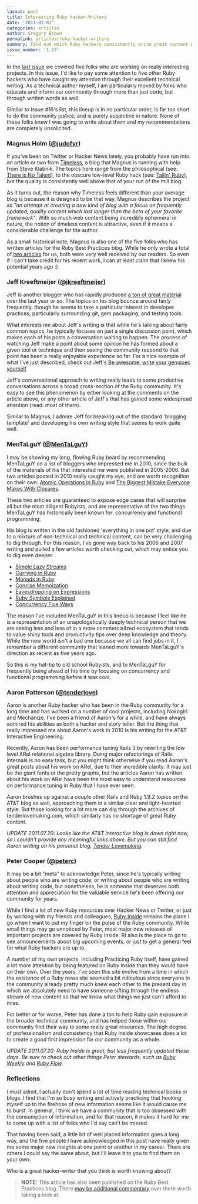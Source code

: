 ```yaml
---
layout: post
title: Interesting Ruby Hacker-Writers
date: '2011-01-07'
categories: articles
author: Gregory Brown
permalink: articles/ruby-hacker-writers
summary: Find out which Ruby hackers consistently write great content worth reading.
issue_number: '1.17'
---
```


In the [last issue](http://practicingruby.com/articles/ruby-hackers) we covered five folks who are working on really interesting projects. In this issue, I'd like to pay some attention to five other Ruby hackers who have caught my attention through their excellent technical writing. As a technical author myself, I am particularly moved by folks who educate and inform our community through more than just code, but through written words as well.

Similar to Issue #16's list, this lineup is in no particular order, is far too short to do the community justice, and is purely subjective in nature. None of these folks knew I was going to write about them and my recommendations are completely unsolicited.

### Magnus Holm ([@judofyr](http://twitter.com/judofyr))

If you've been on Twitter or Hacker News lately, you probably have run into an article or two from [Timeless](http://timelessrepo.com), a blog that Magnus is running with help from Steve Klabnik. The topics here range from the philosophical (see: [There is No Talent](http://timelessrepo.com/there-is-no-talent)), to the obscure low-level Ruby hack (see: [Tailin' Ruby](http://timelessrepo.com/tailin-ruby)), but the quality is consistently well above that of your run of the mill blog.

As it turns out, the reason why Timeless feels different than your average blog is because it is designed to be that way. Magnus describes the project as <i>"an attempt at creating a new kind of blog with a focus on frequently updated, quality content which last longer than the beta of your favorite framework"</i>. With so much web content being incredibly ephemeral in nature, the notion of timeless content is attractive, even if it means a considerable challenge for the author.

As a small historical note, Magnus is also one of the five folks who has written articles for the Ruby Best Practices blog. While he only wrote a total of [two articles](http://blog.rubybestpractices.com/posts/judofyr/index.html) for us, both were very well received by our readers. So even if I can't take credit for his recent work, I can at least claim that I knew his potential years ago :)

### Jeff Kreeftmeijer ([@jkreeftmeijer](http://twitter.com/jkreeftmeijer))

Jeff is another blogger who has rapidly produced [a ton of great material](http://jeffkreeftmeijer.com/archive/) over the last year or so. The topics on his blog bounce around fairly frequently, though he seems to take a particular interest in developer practices, particularly surrounding git, gem packaging, and testing tools.

What interests me about Jeff's writing is that while he's talking about fairly common topics, he typically focuses on just a single discussion point, which makes each of his posts a conversation waiting to happen. The process of watching Jeff make a point about some opinion he has formed about a given tool or technique and then seeing the community respond to that point has been a really enjoyable experience so far. For a nice example of what I've just described, check out Jeff's [Be awesome, write your gemspec yourself](http://jeffkreeftmeijer.com/2010/be-awesome-write-your-gemspec-yourself/)

Jeff's conversational approach to writing really leads to some productive conversations across a broad cross-section of the Ruby community. It's easy to see this phenomenon by either looking at the comments on the article above, or any other article of Jeff's that has gained some widespread attention (read: most of them).

Similar to Magnus, I admire Jeff for breaking out of the standard 'blogging template' and developing his own writing style that seems to work quite well.

### MenTaLguY ([@MenTaLguY](http://twitter.com/#!/MenTaLguY))

I may be showing my long, flowing Ruby beard by recommending MenTaLguY on a list of bloggers who impressed me in 2010, since the bulk of the materials of his that interested me were published in 2005-2006. But two articles posted in 2010 really caught my eye, and are worth recognition on their own: [Atomic Operations in Ruby](https://web.archive.org/web/20160304023427/http://moonbase.rydia.net/mental/blog/programming/atomic-operations-in-ruby.html) and [The Biggest Mistake Everyone Makes With Closures](https://web.archive.org/web/20161105080832/http://moonbase.rydia.net/mental/blog/programming/the-biggest-mistake-everyone-makes-with-closures.html).

These two articles are guaranteed to expose edge cases that will surprise all but the most diligent Rubyists, and are representative of the two things MenTaLguY has historically been known for: concurrency and functional programming.

His blog is written in the old fashioned 'everything in one pot' style, and due to a mixture of non-technical and technical content, can be very challenging to dig through. For this reason, I've gone way back to his 2006 and 2007 writing and pulled a few articles worth checking out, which may entice you to dig even deeper.

* [Simple Lazy Streams](https://web.archive.org/web/20161105081110/http://moonbase.rydia.net:80/mental/blog/programming/simple-lazy-streams.html) 
* [Currying in Ruby](https://web.archive.org/web/20161105080813/http://moonbase.rydia.net:80/mental/blog/programming/currying-in-ruby.html) 
* [Monads in Ruby](https://web.archive.org/web/20161105081421/http://moonbase.rydia.net:80/mental/writings/programming/monads-in-ruby/)
* [Concise Memoization](https://web.archive.org/web/20161105080750/http://moonbase.rydia.net:80/mental/blog/programming/concise-memoization.html)
* [Eavesdropping on Expressions](https://web.archive.org/web/20161105081056/http://moonbase.rydia.net:80/mental/blog/programming/eavesdropping-on-expressions.html) 
* [Ruby Symbols Explained](https://web.archive.org/web/20160330181745/http://moonbase.rydia.net/mental/blog/programming/ruby-symbols-explained.html)
* [Concurrency Five Ways](https://web.archive.org/web/20161105080800/http://moonbase.rydia.net:80/mental/blog/programming/concurrency-five-ways.html)

The reason I've included MenTaLguY in this lineup is because I feel like he is a representation of an unapologetically deeply technical person that we are seeing less and less of in a more commercialized ecosystem that tends to value shiny tools and productivity tips over deep knowledge and theory. While the new world isn't a bad one because we all can find jobs in it, I remember a different community that leaned more towards MenTaLguY's direction as recent as five years ago.

So this is my hat-tip to old school Rubyists, and to MenTaLguY for frequently being ahead of his time by focusing on concurrency and functional programming before it was cool.

### Aaron Patterson ([@tenderlove](http://twitter.com/tenderlove))

Aaron is another Ruby hacker who has been in the Ruby community for a long time and has worked on a number of cool projects, including Nokogiri and Mechanize. I've been a friend of Aaron's for a while, and have always admired his abilities as both a hacker and story teller. But the thing that really impressed me about Aaron's work in 2010 is his writing for the AT&T Interactive Engineering.

Recently, Aaron has been performance tuning Rails 3 by rewriting the low level ARel relational algebra library. Doing major refactorings of Rails internals is no easy task, but you might think otherwise if you read Aaron's great posts about his work on ARel, due to their incredible clarity. It may just be the giant fonts or the pretty graphs, but the articles Aaron has written about his work on ARel have been the most easy to understand resources on performance tuning in Ruby that I have ever seen.

Aaron brushes up against a couple other Rails and Ruby 1.9.2 topics on the AT&T blog as well, approaching them in a similar clear and light-hearted style. But those looking for a lot more can dig through the archives of tenderlovemaking.com, which similarly has no shortage of great Ruby content.

<i>UPDATE 2011.07.20: Looks like the AT&T interactive blog is down right now, so I couldn't provide any meaningful links above. But you can still find Aaron writing on his personal blog, [Tender Lovemaking](http://tenderlovemaking.com).</i>

### Peter Cooper ([@peterc](http://twitter.com/peterc))

It may be a bit "meta" to acknowledge Peter, since he's typically writing about people who are writing code, or writing about people who are writing about writing code, but nonetheless, he is someone that deserves both attention and appreciation for the valuable service he's been offering our community for years.

While I find a lot of new Ruby resources over Hacker News or Twitter, or just by working with my friends and colleagues, [Ruby Inside](http://rubyinside.com) remains the place I go when I want to put my finger on the pulse of the Ruby community. While small things may go unnoticed by Peter, most major new releases of important projects are covered by Ruby Inside. RI also is the place to go to see announcements about big upcoming events, or just to get a general feel for what Ruby hackers are up to.

A number of my own projects, including Practicing Ruby itself, have gained a lot more attention by being featured on Ruby Inside than they would have on their own. Over the years, I've seen this site evolve from a time in which the existence of a Ruby news site seemed a bit ridiculous since everyone in the community already pretty much knew each other to the present day in which we absolutely need to have someone sifting through the endless stream of new content so that we know what things we just can't afford to miss.

For better or for worse, Peter has done a ton to help Ruby gain exposure in the broader technical community, and has helped those within our community find their way to some really great resources. The high degree of professionalism and consistency that Ruby Inside showcases does a lot to create a good first impression for our community as a whole.

<i>UPDATE 2011.07.20: Ruby Inside is great, but less frequently updated these days. Be sure to check out other things Peter stewards, such as [Ruby Weekly](http://rubyweekly.com/) and [Ruby Flow](http://rubyflow.com)</i>

### Reflections

I must admit, I actually don't spend a lot of time reading technical books or blogs. I find that I'm so busy writing and actively practicing that hooking myself up to the firehose of new information seems like it would cause me to burst. In general, I think we have a community that is too obsessed with the consumption of information, and for that reason, it makes it hard for me to come up with a list of folks who I'd say can't be missed.

That having been said, a little bit of well placed information goes a long way, and the five people I have acknowledged in this post have really given me some major new insights at one point or another in my career. There are others I could say the same about, but I'll leave it to you to find them on your own.

Who is a great hacker-writer that you think is worth knowing about?

  
> **NOTE:** This article has also been published on the Ruby Best Practices blog. There [may be additional commentary](http://blog.rubybestpractices.com/posts/gregory/049-issues-17-interesting-ruby-writers.html#disqus_thread) 
over there worth taking a look at.
